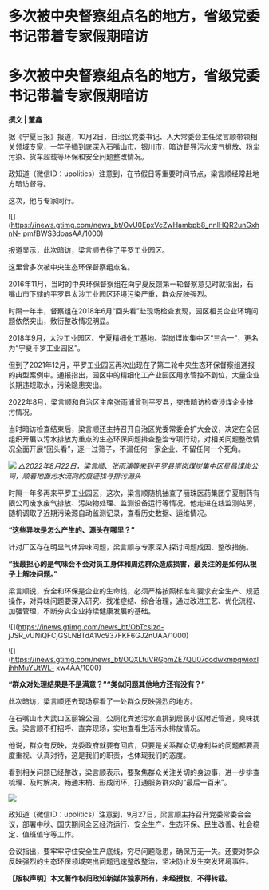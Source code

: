 # 多次被中央督察组点名的地方，省级党委书记带着专家假期暗访

# 多次被中央督察组点名的地方，省级党委书记带着专家假期暗访

**撰文 | 董鑫**

据《宁夏日报》报道，10月2日，自治区党委书记、人大常委会主任梁言顺带领相关领域专家，一竿子插到底深入石嘴山市、银川市，暗访督导污水废气排放、粉尘污染、货车超载等环保和安全问题整改情况。

政知道（微信ID：upolitics）注意到，在节假日等重要时间节点，梁言顺经常赴地方暗访督导。

这次，他与专家同行。

![](https://inews.gtimg.com/news_bt/OvU0EpxVcZwHambpb8_nnlHQR2unGxhnN-
pmfBWS3doasAA/1000)

报道显示，此次暗访，梁言顺去往了平罗工业园区。

这里曾多次被中央生态环保督察组点名。

2016年11月，当时的中央环保督察组在向宁夏反馈第一轮督察意见时就指出，石嘴山市下辖的平罗县太沙工业园区环境污染严重，群众反映强烈。

时隔一年半，督察组在2018年6月“回头看”赴现场检查发现，园区相关企业环境问题依然突出，敷衍整改情况明显。

2018年9月，太沙工业园区、宁夏精细化工基地、崇岗煤炭集中区“三合一”，更名为“宁夏平罗工业园区”。

但到了2021年12月，平罗工业园区再次出现在了第二轮中央生态环保督察组通报的典型案例中。通报指出，园区中的精细化工产业园区用水管控不到位，大量企业长期违规取水，污染隐患突出。

2022年8月，梁言顺和自治区主席张雨浦曾到平罗县，突击暗访检查涉煤企业排污情况。

当时暗访检查结束后，梁言顺还主持召开自治区党委常委会扩大会议，决定在全区组织开展以污水排放为重点的生态环保问题排查整治专项行动，对相关问题整改情况全面开展“回头看”，逐一过筛子，不漏任何一家企业、不留任何一个死角。

![](https://inews.gtimg.com/news_bt/OEfjoK_RuQDsrCCpAXPFaKkueoUuM3_ZL27lXS1Sq6BdsAA/1000)
_△2022年8月22日，梁言顺、张雨浦等来到平罗县崇岗煤炭集中区星昌煤炭公司，顺着地面污水流向的痕迹找寻排污源头_

时隔一年多再来平罗工业园区，这次，梁言顺随机抽查了丽珠医药集团宁夏制药有限公司废水废气排放、污染物处理、监测设备运行等情况。他走进在线监测站房，随机调取了近期污染源自动监测记录，查看历史数据、运维情况。

**“这些异味是怎么产生的、源头在哪里？”**

针对厂区存在明显气体异味问题，梁言顺与专家深入探讨问题成因、整改措施。

**“我最担心的是气味会不会对员工身体和周边群众造成损害，最关注的是如何从根子上解决问题。”**

梁言顺说，安全和环保是企业的生命线，必须严格按照标准和要求安全生产、规范操作，对异味问题要深入研究、找准症结、综合治理，通过改进工艺、优化流程、加强管理，不断夯实企业持续健康发展的基础。

![](https://inews.gtimg.com/news_bt/ObTcsizd-
jJSR_vUNiQFCjGSLNBTdA1Vc937FKF6GJ2nUAA/1000)

![](https://inews.gtimg.com/news_bt/OQXLtuVRGpmZE7QU07dodwkmpqwioxljhhMuYUtWL-
xw4AA/1000)

**“群众对处理结果是不是满意？”“类似问题其他地方还有没有？”**

此次暗访，梁言顺还去现场察看了一处群众反映强烈的地方。

在石嘴山市大武口区丽锦公园，公厕化粪池污水直排到居民小区附近管道，臭味扰民。梁言顺不打招呼、直奔现场，实地查看生活污水排放情况。

他说，群众有反映，党委政府就要有回应，只要是关系群众切身利益的问题都要高度重视、认真对待，这是我们的职责，也体现我们的态度。

看到相关问题已经整改，梁言顺表示，要聚焦群众关注关切的身边事，进一步排查梳理、及时解决，畅通末梢、形成闭环，打通服务群众的“最后一百米”。

![](https://inews.gtimg.com/news_bt/OgsC7NbXaDJHHV0eDRmZwLibaAleUrAOOjO1XzaIFmTJ8AA/1000)

政知道（微信ID：upolitics）注意到，9月27日，梁言顺主持召开党委常委会会议，部署中秋、国庆期间全区经济运行、安全生产、生态环保、民生改善、社会稳定、值班值守等工作。

会议指出，要牢牢守住安全生产底线，穷尽问题隐患，确保万无一失。还要对群众反映强烈的生态环保领域突出问题迅速整改整治，坚决防止发生突发环境事件。

**【版权声明】本文著作权归政知新媒体独家所有，未经授权，不得转载。**

